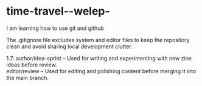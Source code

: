 # time-travel--welep-

I am learning how to use git and github

The .gitignore file excludes system and editor files to keep the repository clean and avoid sharing local development clutter.

1.7: 
author/idea-sprint – Used for writing and experimenting with new zine ideas before review.  
editor/review – Used for editing and polishing content before merging it into the main branch.
